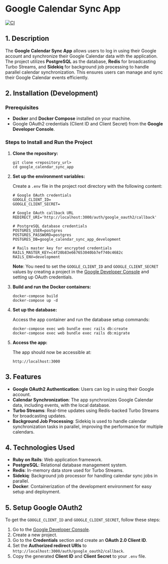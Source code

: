 # Google Calendar Sync App

[![CI](https://github.com/hinkoulabs/google_calendar_sync_app/actions/workflows/ci.yml/badge.svg)](https://github.com/hinkoulabs/google_calendar_sync_app/actions/workflows/ci.yml)

## 1. Description

The **Google Calendar Sync App** allows users to log in using their Google account and synchronize their Google Calendar data with the application. The project utilizes **PostgreSQL** as the database, **Redis** for broadcasting Turbo Streams, and **Sidekiq** for background job processing to handle parallel calendar synchronization. This ensures users can manage and sync their Google Calendar events efficiently.

## 2. Installation (Development)

### Prerequisites

- **Docker** and **Docker Compose** installed on your machine.
- Google OAuth2 credentials (Client ID and Client Secret) from the **Google Developer Console**.

### Steps to Install and Run the Project

1. **Clone the repository:**

   ```
   git clone <repository_url>
   cd google_calendar_sync_app
   ```

2. **Set up the environment variables:**

   Create a `.env` file in the project root directory with the following content:

   ```
   # Google OAuth credentials
   GOOGLE_CLIENT_ID=
   GOOGLE_CLIENT_SECRET=

   # Google OAuth callback URL
   REDIRECT_URI='http://localhost:3000/auth/google_oauth2/callback'

   # PostgreSQL database credentials
   POSTGRES_USER=postgres
   POSTGRES_PASSWORD=postgres
   POSTGRES_DB=google_calendar_sync_app_development

   # Rails master key for encrypted credentials
   RAILS_MASTER_KEY=c4f20b83e667653040bb7ef740c4682c
   RAILS_ENV=development
   ```

   **Note**: You need to set the `GOOGLE_CLIENT_ID` and `GOOGLE_CLIENT_SECRET` values by creating a project in the [Google Developer Console](https://console.developers.google.com/) and setting up OAuth credentials.

3. **Build and run the Docker containers:**

   ```
   docker-compose build
   docker-compose up -d
   ```

4. **Set up the database:**

   Access the app container and run the database setup commands:

   ```
   docker-compose exec web bundle exec rails db:create
   docker-compose exec web bundle exec rails db:migrate
   ```

5. **Access the app:**

   The app should now be accessible at:

   ```
   http://localhost:3000
   ```

## 3. Features

- **Google OAuth2 Authentication**: Users can log in using their Google account.
- **Calendar Synchronization**: The app synchronizes Google Calendar data, including events, with the local database.
- **Turbo Streams**: Real-time updates using Redis-backed Turbo Streams for broadcasting updates.
- **Background Job Processing**: Sidekiq is used to handle calendar synchronization tasks in parallel, improving the performance for multiple calendars.

## 4. Technologies Used

- **Ruby on Rails**: Web application framework.
- **PostgreSQL**: Relational database management system.
- **Redis**: In-memory data store used for Turbo Streams.
- **Sidekiq**: Background job processor for handling calendar sync jobs in parallel.
- **Docker**: Containerization of the development environment for easy setup and deployment.

## 5. Setup Google OAuth2

To get the `GOOGLE_CLIENT_ID` and `GOOGLE_CLIENT_SECRET`, follow these steps:

1. Go to the [Google Developer Console](https://console.developers.google.com/).
2. Create a new project.
3. Go to the **Credentials** section and create an **OAuth 2.0 Client ID**.
4. Set the **Authorized redirect URIs** to `http://localhost:3000/auth/google_oauth2/callback`.
5. Copy the generated **Client ID** and **Client Secret** to your `.env` file.